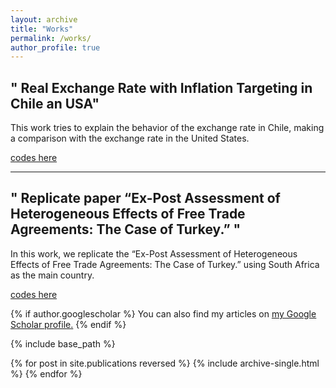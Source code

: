 ```yaml
---
layout: archive
title: "Works"
permalink: /works/
author_profile: true
---
```

" Real Exchange Rate with Inflation Targeting in Chile an USA"
--- 
This work tries to explain the behavior of the exchange rate in Chile, making a comparison with the exchange rate in the United States.

[codes here](https://github.com/GonzaloQuiroz/Works)

---
" Replicate paper “Ex-Post Assessment of Heterogeneous Effects of Free Trade Agreements: The Case of Turkey.” "
--- 
In this work, we replicate the “Ex-Post Assessment of Heterogeneous Effects of Free Trade Agreements: The Case of Turkey.” using South Africa as the main country.

[codes here](https://github.com/GonzaloQuiroz/Turkey-work)

{% if author.googlescholar %}
  You can also find my articles on <u><a href="{{author.googlescholar}}">my Google Scholar profile</a>.</u>
{% endif %}

{% include base_path %}

{% for post in site.publications reversed %}
  {% include archive-single.html %}
{% endfor %}
